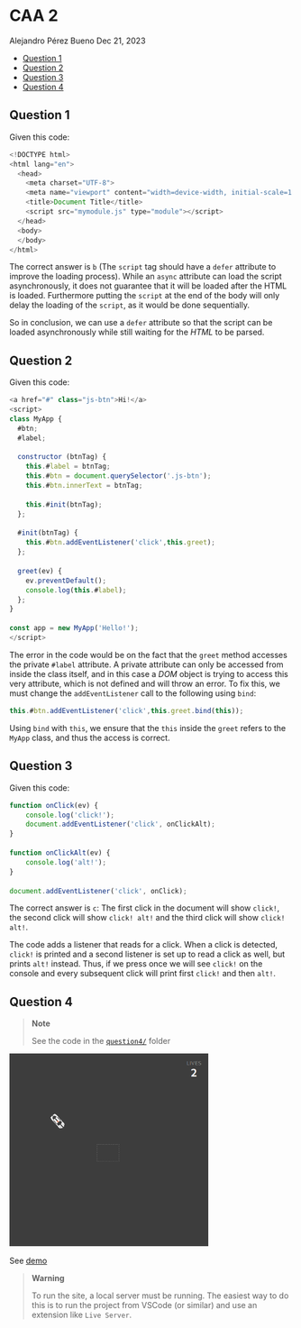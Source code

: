 # CAA 2
Alejandro Pérez Bueno
Dec 21, 2023

-   [Question 1](#question-1)
-   [Question 2](#question-2)
-   [Question 3](#question-3)
-   [Question 4](#question-4)



## Question 1

Given this code:

``` js
<!DOCTYPE html>
<html lang="en">
  <head>
    <meta charset="UTF-8">
    <meta name="viewport" content="width=device-width, initial-scale=1.0">
    <title>Document Title</title>
    <script src="mymodule.js" type="module"></script>
  </head>
  <body>
  </body>
</html>
```

The correct answer is `b` (The `script` tag should have a `defer`
attribute to improve the loading process). While an `async` attribute
can load the script asynchronously, it does not guarantee that it will
be loaded after the HTML is loaded. Furthermore putting the `script` at
the end of the body will only delay the loading of the `script`, as it
would be done sequentially.

So in conclusion, we can use a `defer` attribute so that the script can
be loaded asynchronously while still waiting for the *HTML* to be
parsed.

## Question 2

Given this code:

``` js
<a href="#" class="js-btn">Hi!</a>
<script>
class MyApp {
  #btn;
  #label;

  constructor (btnTag) {
    this.#label = btnTag;
    this.#btn = document.querySelector('.js-btn');
    this.#btn.innerText = btnTag;

    this.#init(btnTag);
  };

  #init(btnTag) {
    this.#btn.addEventListener('click',this.greet);
  };

  greet(ev) {
    ev.preventDefault();
    console.log(this.#label);
  };
}

const app = new MyApp('Hello!');
</script>
```

The error in the code would be on the fact that the `greet` method
accesses the private `#label` attribute. A private attribute can only be
accessed from inside the class itself, and in this case a *DOM* object
is trying to access this very attribute, which is not defined and will
throw an error. To fix this, we must change the `addEventListener` call
to the following using `bind`:

``` js
this.#btn.addEventListener('click',this.greet.bind(this));
```

Using `bind` with `this`, we ensure that the `this` inside the `greet`
refers to the `MyApp` class, and thus the access is correct.

## Question 3

Given this code:

``` js
function onClick(ev) {
    console.log('click!');
    document.addEventListener('click', onClickAlt);
}

function onClickAlt(ev) {
    console.log('alt!');
}

document.addEventListener('click', onClick);
```

The correct answer is `c`: The first click in the document will show
`click!`, the second click will show `click! alt!` and the third click
will show `click! alt!`.

The code adds a listener that reads for a click. When a click is
detected, `click!` is printed and a second listener is set up to read a
click as well, but prints `alt!` instead. Thus, if we press once we will
see `click!` on the console and every subsequent click will print first
`click!` and then `alt!`.

## Question 4

> **Note**
>
> See the code in the [`question4/`](./question4/.) folder

<img src="./img/demo.png" style="width:70.0%"
alt="Gameplay Screenshot" />

See [demo](./img/demo.webm)

> **Warning**
>
> To run the site, a local server must be running. The easiest way to do
> this is to run the project from VSCode (or similar) and use an
> extension like `Live Server`.
